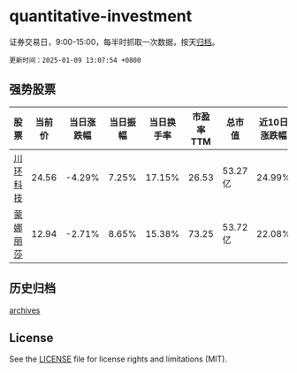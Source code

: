# quantitative-investment

证券交易日，9:00-15:00，每半时抓取一次数据，按天[归档](archives)。

`更新时间：2025-01-09 13:07:54 +0800`

## 强势股票

|股票|当前价|当日涨跌幅|当日振幅|当日换手率|市盈率TTM|总市值|近10日涨跌幅|
|----|----|----|----|----|----|----|----|
|[川环科技](https://xueqiu.com/S/SZ300547)|24.56|-4.29%|7.25%|17.15%|26.53|53.27亿|24.99%|
|[蒙娜丽莎](https://xueqiu.com/S/SZ002918)|12.94|-2.71%|8.65%|15.38%|73.25|53.72亿|22.08%|

## 历史归档

[archives](archives)

## License

See the [LICENSE](LICENSE) file for license rights and limitations (MIT).